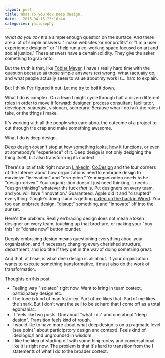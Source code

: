 ```yaml
---
layout: post
title: What do you do? Deep design.
date:   2015-04-15 23:16:44
categories: philosophy
---
```





_What do you do?_ It's a simple enough question on the surface. And there are a lot of simple answers: "I make websites for nonprofits" or "I'm a user experience designer" or "I help run a co-working space focused on art and social justice." These answers have a certain solidity. They give the asker something to grab onto.

But the truth is that, like [Tobias Mayer](http://bizcraft.tumblr.com/post/112742470752/what-do-you-do), I have a really hard time with the question because all those simple answers feel wrong. What I actually do, and what people actually seem to value about my work is... hard to explain.

But I think I've figured it out. Let me try to boil it down.

What I do is complex. On a team I might cycle through half a dozen different roles in order to move it forward: designer, process consultant, facilitator, developer, strategist, visionary, secretary. Because what I do isn't the roles I take, or the things I make. 

It's working with all the people who care about the outcome of a project to cut through the crap and make something awesome.

What I do is deep design.

Deep design doesn't stop at how something looks, how it functions, or even at somebody's "experience" of it. Deep design is not only designing the thing itself, but also transforming its context.

There's a lot of talk right now on [LinkedIn](https://www.linkedin.com/pulse/20140602124457-338303448-why-the-most-successful-companies-embrace-design), [Co.Design](http://www.fastcodesign.com/3016247/10-lessons-for-design-driven-success) and the four corners of the Internet about how organizations need to embrace design to maximize "innovation" and "disruption." Your organization needs to be "design-driven." Your organization doesn't just need thinking, it needs "design thinking" whatever the fuck _that_ is. Put designers on every team, and you will have "innovation." Guaranteed. Apple did it and "disrupted" everything. Google's doing it and is getting [patted on the back in Wired](http://www.wired.com/2014/12/google-material-design/). You too can embrace design, "disrupt" something, and "innovate" off into the sunset.

Here's the problem. Really embracing design does not mean a token designer on every team, touching up that brochure, or making your "buy this" or "donate now" button rounder. 

Deeply embracing design means questioning everything about your organization, and if necessary changing every cherished structure, department, and job title if they get in the way of doing something great.

And that, at base, is what deep design is all about. If your organization wants to execute something transformative, it must also do the work of transformation.


Thoughts on this post

* Feeling very "isolated" right now. Want to bring in team context, participatory design etc.
* The tone is kind of manifesto-ey. Part of me likes that. Part of me likes the snark. But I don't want the sell to be so hard that I come off as a total egomaniac.
* It feels like two posts. One about "what I do" and one about "deep design". Transition feels kind of rough.
* I would like to have more about what deep design is on a pragmatic level (see point 1 about participatory design and context). Feels kind of ideological and ungrounded in wisdom.
* I like the idea of starting off with something rootsy and conversational like it is right now. The problem is that it's hard to transition from the I statements of what I do to the broader context.
